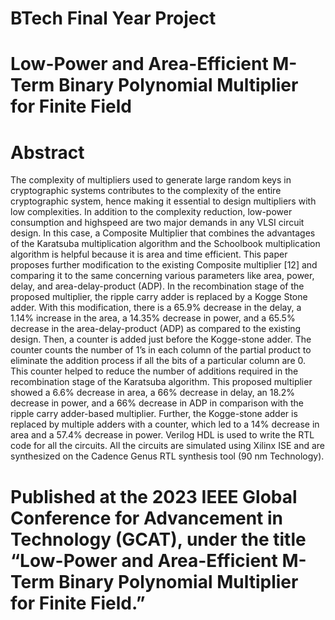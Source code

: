 # BTech Final Year Project

# Low-Power and Area-Efficient M-Term Binary Polynomial Multiplier for Finite Field

# Abstract

The complexity of multipliers used to generate large random keys in cryptographic systems contributes to the complexity of the entire cryptographic system, hence making it essential to design multipliers with low complexities. In addition to the complexity reduction, low-power consumption and highspeed are two major demands in any VLSI circuit design. In this case, a Composite Multiplier that combines the advantages of the Karatsuba multiplication algorithm and the Schoolbook multiplication algorithm is helpful because it is area and time efficient. This paper proposes further modification to the existing Composite multiplier [12] and comparing it to the same concerning various parameters like area, power, delay, and area-delay-product (ADP). In the recombination stage of the proposed multiplier, the ripple carry adder is replaced by a Kogge Stone adder. With this modification, there is a 65.9% decrease in the delay, a 1.14% increase in the area, a 14.35% decrease in power, and a 65.5% decrease in the area-delay-product (ADP) as compared to the existing design. Then, a counter is added just before the Kogge-stone adder. The counter counts the number of 1’s in each column of the partial product to eliminate the addition process if all the bits of a particular column are 0. This counter helped to reduce the number of additions required in the recombination stage of the Karatsuba algorithm. This proposed multiplier showed a 6.6% decrease in area, a 66% decrease in delay, an 18.2% decrease in power, and a 66% decrease in ADP in comparison with the ripple carry adder-based multiplier. Further, the Kogge-stone adder is replaced by multiple adders with a counter, which led to a 14% decrease in area and a 57.4% decrease in power. Verilog HDL is used to write the RTL code for all the circuits. All the circuits are simulated using Xilinx ISE and are synthesized on the Cadence Genus RTL synthesis tool (90 nm Technology).

# Published at the 2023 IEEE Global Conference for Advancement in Technology (GCAT), under the title “Low-Power and Area-Efficient M-Term Binary Polynomial Multiplier for Finite Field.” 
